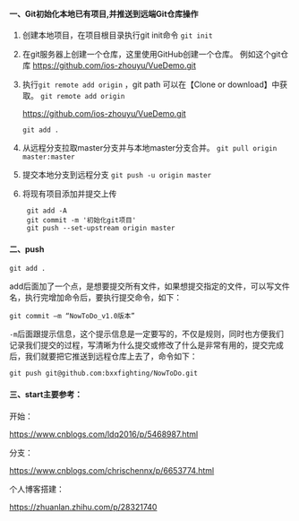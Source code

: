 #### 一、Git初始化本地已有项目,并推送到远端Git仓库操作

1. 创建本地项目，在项目根目录执行git init命令
` git init `

2. 在git服务器上创建一个仓库，这里使用GitHub创建一个仓库。
     例如这个git仓库
       https://github.com/ios-zhouyu/VueDemo.git

3. 执行`git remote add origin` ，git path 可以在【Clone or download】中获取。
     `git remote add origin`

      https://github.com/ios-zhouyu/VueDemo.git  

     ` git add . `
     
4. 从远程分支拉取master分支并与本地master分支合并。
     `git pull origin master:master `

5. 提交本地分支到远程分支
     `git push -u origin master`

6. 将现有项目添加并提交上传

      ```
       git add -A
       git commit -m '初始化git项目'
       git push --set-upstream origin master
      ```

#### 二、push

`git add .`

add后面加了一个点，是想要提交所有文件，如果想提交指定的文件，可以写文件名，执行完增加命令后，要执行提交命令，如下：

`git commit –m “NowToDo_v1.0版本”`

`-m`后面跟提示信息，这个提示信息是一定要写的，不仅是规则，同时也方便我们记录我们提交的过程，写清晰为什么提交或修改了什么是非常有用的，提交完成后，我们就要把它推送到远程仓库上去了，命令如下：

`git push git@github.com:bxxfighting/NowToDo.git`

   

#### 三、start主要参考：

开始：

https://www.cnblogs.com/ldq2016/p/5468987.html

分支：

https://www.cnblogs.com/chrischennx/p/6653774.html

个人博客搭建：

https://zhuanlan.zhihu.com/p/28321740



 

  
